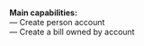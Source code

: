 ﻿# 
 
<b> Main capabilities:</b><br>
 &mdash; Create person account<br>
 &mdash; Create a bill owned by account
